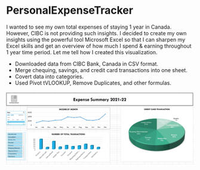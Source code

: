 # PersonalExpenseTracker
I wanted to see my own total expenses of staying 1 year in Canada. However, CIBC is not providing such insights. I decided to create my own insights using the powerful tool Microsoft Excel so that I can sharpen my Excel skills and get an overview of how much I spend & earning throughout 1 year time period. Let me tell how I created this visualization. 
- Downloaded data from CIBC Bank, Canada in CSV format.
- Merge chequing, savings, and credit card transactions into one sheet.
- Covert data into categories.
- Used Pivot tVLOOKUP, Remove Duplicates, and other formulas.


![Alt text](https://github.com/Bhadreshwara/PersonalExpenseTracker/blob/main/ExpenseSummary.png)
